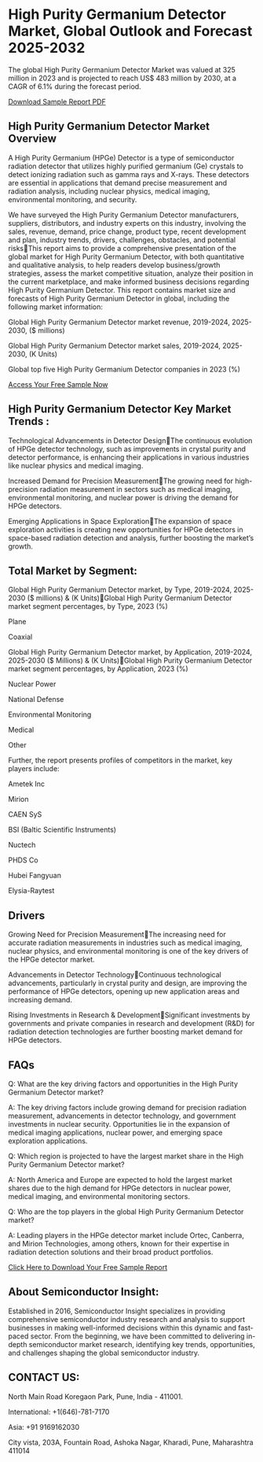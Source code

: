 <h1>High Purity Germanium Detector Market, Global Outlook and Forecast 2025-2032</h1>

The global High Purity Germanium Detector Market was valued at 325 million in 2023 and is projected to reach US$ 483 million by 2030, at a CAGR of 6.1% during the forecast period.

[Download Sample Report PDF ](https://semiconductorinsight.com/download-sample-report/?product_id=92864)

<h2>High Purity Germanium Detector Market Overview</h2>

A High Purity Germanium (HPGe) Detector is a type of semiconductor radiation detector that utilizes highly purified germanium (Ge) crystals to detect ionizing radiation such as gamma rays and X-rays. These detectors are essential in applications that demand precise measurement and radiation analysis, including nuclear physics, medical imaging, environmental monitoring, and security.

We have surveyed the High Purity Germanium Detector manufacturers, suppliers, distributors, and industry experts on this industry, involving the sales, revenue, demand, price change, product type, recent development and plan, industry trends, drivers, challenges, obstacles, and potential risksThis report aims to provide a comprehensive presentation of the global market for High Purity Germanium Detector, with both quantitative and qualitative analysis, to help readers develop business/growth strategies, assess the market competitive situation, analyze their position in the current marketplace, and make informed business decisions regarding High Purity Germanium Detector. This report contains market size and forecasts of High Purity Germanium Detector in global, including the following market information:

Global High Purity Germanium Detector market revenue, 2019-2024, 2025-2030, ($ millions)

Global High Purity Germanium Detector market sales, 2019-2024, 2025-2030, (K Units)

Global top five High Purity Germanium Detector companies in 2023 (%)

[Access Your Free Sample Now](https://semiconductorinsight.com/report/high-purity-germanium-detector-market/)

<h2>High Purity Germanium Detector Key Market Trends  :</h2>

Technological Advancements in Detector DesignThe continuous evolution of HPGe detector technology, such as improvements in crystal purity and detector performance, is enhancing their applications in various industries like nuclear physics and medical imaging.

Increased Demand for Precision MeasurementThe growing need for high-precision radiation measurement in sectors such as medical imaging, environmental monitoring, and nuclear power is driving the demand for HPGe detectors.

Emerging Applications in Space ExplorationThe expansion of space exploration activities is creating new opportunities for HPGe detectors in space-based radiation detection and analysis, further boosting the market’s growth.

<h2>Total Market by Segment:</h2>

Global High Purity Germanium Detector market, by Type, 2019-2024, 2025-2030 ($ millions) & (K Units)Global High Purity Germanium Detector market segment percentages, by Type, 2023 (%)

Plane

Coaxial

Global High Purity Germanium Detector market, by Application, 2019-2024, 2025-2030 ($ Millions) & (K Units)Global High Purity Germanium Detector market segment percentages, by Application, 2023 (%)

Nuclear Power

National Defense

Environmental Monitoring

Medical

Other

Further, the report presents profiles of competitors in the market, key players include:

Ametek Inc

Mirion

CAEN SyS

BSI (Baltic Scientific Instruments)

Nuctech

PHDS Co

Hubei Fangyuan

Elysia-Raytest

<h2>Drivers</h2>

Growing Need for Precision MeasurementThe increasing need for accurate radiation measurements in industries such as medical imaging, nuclear physics, and environmental monitoring is one of the key drivers of the HPGe detector market.

Advancements in Detector TechnologyContinuous technological advancements, particularly in crystal purity and design, are improving the performance of HPGe detectors, opening up new application areas and increasing demand.

Rising Investments in Research & DevelopmentSignificant investments by governments and private companies in research and development (R&D) for radiation detection technologies are further boosting market demand for HPGe detectors.

<h2>FAQs</h2>

Q: What are the key driving factors and opportunities in the High Purity Germanium Detector market?

A: The key driving factors include growing demand for precision radiation measurement, advancements in detector technology, and government investments in nuclear security. Opportunities lie in the expansion of medical imaging applications, nuclear power, and emerging space exploration applications.

Q: Which region is projected to have the largest market share in the High Purity Germanium Detector market?

A: North America and Europe are expected to hold the largest market shares due to the high demand for HPGe detectors in nuclear power, medical imaging, and environmental monitoring sectors.

Q: Who are the top players in the global High Purity Germanium Detector market?

A: Leading players in the HPGe detector market include Ortec, Canberra, and Mirion Technologies, among others, known for their expertise in radiation detection solutions and their broad product portfolios.

[Click Here to Download Your Free Sample Report ](https://semiconductorinsight.com/download-sample-report/?product_id=92864)

<h2>About Semiconductor Insight:</h2>

Established in 2016, Semiconductor Insight specializes in providing comprehensive semiconductor industry research and analysis to support businesses in making well-informed decisions within this dynamic and fast-paced sector. From the beginning, we have been committed to delivering in-depth semiconductor market research, identifying key trends, opportunities, and challenges shaping the global semiconductor industry.

<h2>CONTACT US:</h2>

North Main Road Koregaon Park, Pune, India - 411001.

International: +1(646)-781-7170

Asia: +91 9169162030

City vista, 203A, Fountain Road, Ashoka Nagar, Kharadi, Pune, Maharashtra 411014

